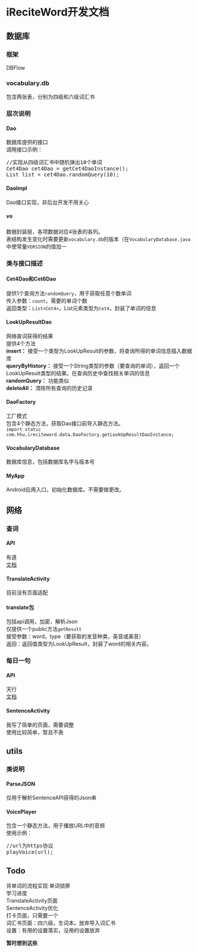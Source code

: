 # iReciteWord开发文档  
## 数据库  
### 框架  
DBFlow  
### vocabulary.db  
包含两张表，分别为四级和六级词汇书  
### 层次说明  
#### Dao  
数据库提供的接口  
调用接口示例：  
<pre>
//实现从四级词汇书中随机弹出10个单词
Cet4Dao cet4Dao = getCet4DaoInstance();  
List<Cet4> list = cet4Dao.randomQuery(10);  
</pre>  

#### DaoImpl  
Dao接口实现，非后台开发不用关心  

##### vo  
数据封装层，各项数据对应4张表的各列。  
表结构发生变化时需要更新`vocabulary.db`的版本（在`VocabularyDatabase.java`中使常量`VERSION`的值加一  

### 类与接口描述  
#### Cet4Dao和Cet6Dao  
提供1个查询方法`randomQuery`，用于获取任意个数单词  
传入参数：`count`，需要的单词个数  
返回类型：`List<Cet4>`，List元素类型为`Cet4`，封装了单词的信息  
  
#### LookUpResultDao  
网络查词获得的结果  
提供4个方法  
 **insert：** 接受一个类型为LookUpResult的参数，将查询所得的单词信息插入数据库  
 **queryByHistory：** 接受一个String类型的参数（要查询的单词），返回一个LookUpResult类型的结果。在查询历史中查找相关单词的信息  
 **randomQuery：** 功能类似  
 **deleteAll：** 清除所有查询的历史记录  

#### DaoFactory  
工厂模式  
包含4个静态方法，获取Dao接口前导入静态方法。  
`import static com.hhu.ireciteword.data.DaoFactory.getLookUpResultDaoInstance;`  

#### VocabularyDatabase  
数据库信息，包括数据库名字与版本号  

#### MyApp  
Android应用入口，初始化数据库。不需要做更改。  

## 网络  
### 查词  
#### API  
有道  
[文档](http://ai.youdao.com/DOCSIRMA/html/%E8%87%AA%E7%84%B6%E8%AF%AD%E8%A8%80%E7%BF%BB%E8%AF%91/API%E6%96%87%E6%A1%A3/%E6%96%87%E6%9C%AC%E7%BF%BB%E8%AF%91%E6%9C%8D%E5%8A%A1/%E6%96%87%E6%9C%AC%E7%BF%BB%E8%AF%91%E6%9C%8D%E5%8A%A1-API%E6%96%87%E6%A1%A3.html)  

#### TranslateActivity  
目前没有页面适配  
#### translate包  
包括api调用，加密，解析Json  
仅提供一个public方法`getResult`  
接受参数：word，type（要获取的发音种类，英音或美音）  
返回：返回值类型为LookUpResult，封装了word的相关内容。  

### 每日一句  
#### API  
天行  
[文档](https://www.tianapi.com/apiview/174)  

#### SentenceActivity  
我写了简单的页面，需要调整  
使用比较简单，暂且不表  

## utils  
### 类说明  
#### ParseJSON  
仅用于解析SentenceAPI获得的Json串  
#### VoicePlayer  
包含一个静态方法，用于播放URL中的音频  
使用示例：
<pre>
//url为https协议
playVoice(url);
</pre>  

## Todo  
背单词的流程实现
单词锁屏  
学习进度  
TranslateActivity页面  
SentenceActivity优化  
打卡页面，只需要一个  
词汇书页面：四六级，生词本。放弃导入词汇书  
设置：有用的设置落实，没用的设置放弃  

 **暂时想到这些**   
